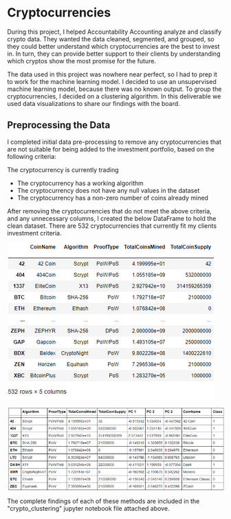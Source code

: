 # Cryptocurrencies

During this project, I helped Accountability Accounting analyze and classify crypto data. They wanted the data cleaned, segmented, and grouped, so they could better understand which cryptocurrencies are the best to invest in. In turn, they can provide better support to their clients by understanding which cryptos show the most promise for the future.

The data used in this project was nowhere near perfect, so I had to prep it to work for the machine learning model. I decided to use an unsupervised machine learning model, because there was no known output. To group the cryptocurrencies, I decided on a clustering algorithm. In this deliverable we used data visualizations to share our findings with the board.

## Preprocessing the Data
I completed initial data pre-processing to remove any cryptocurrencies that are not suitable for being added to the investment portfolio, based on the following criteria:

The cryptocurrency is currently trading
- The cryptocurrency has a working algorithm
- The cryptocurrency does not have any null values in the dataset
- The cryptocurrency has a non-zero number of coins already mined

After removing the cryptocurrencies that do not meet the above criteria, and any unnecessary columns, I created the below DataFrame to hold the clean dataset. There are 532 cryptocurrencies that currently fit my clients investment criteria.

![InitialCryptoDF](Resources/InitialCryptoDF.PNG)

![DFwithClustersandClasses](Resources/DFwithClustersandClasses.PNG)

The complete findings of each of these methods are included in the "crypto_clustering" jupyter notebook file attached above.
